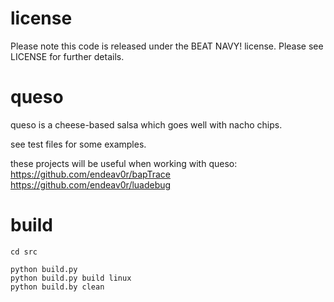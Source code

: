 license
=======

Please note this code is released under the BEAT NAVY! license. Please see
LICENSE for further details.

queso
=====

queso is a cheese-based salsa which goes well with nacho chips.

see test files for some examples.

these projects will be useful when working with queso:
https://github.com/endeav0r/bapTrace
https://github.com/endeav0r/luadebug

build
=====
```
cd src

python build.py
python build.py build linux
python build.by clean
```

